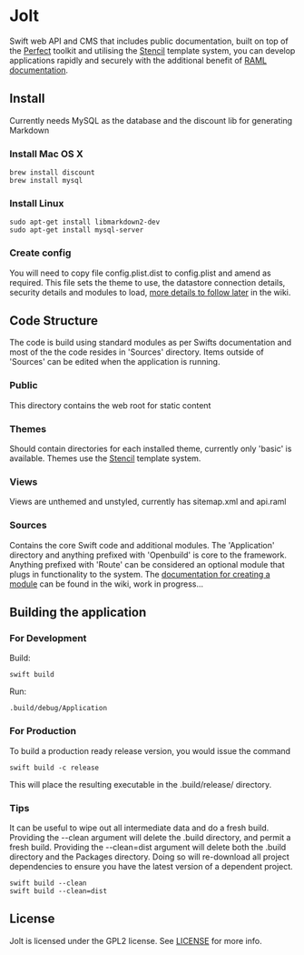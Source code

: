 # Jolt
Swift web API and CMS that includes public documentation, built on top of the [Perfect](http://perfect.org) toolkit and utilising the [Stencil](https://github.com/kylef/Stencil) template system, you can develop applications rapidly and securely with the additional benefit of [RAML documentation](http://raml.org). 

## Install

Currently needs MySQL as the database and the discount lib for generating Markdown

### Install Mac OS X

```
brew install discount
brew install mysql
```

### Install Linux

```
sudo apt-get install libmarkdown2-dev
sudo apt-get install mysql-server
```

### Create config

You will need to copy file config.plist.dist to config.plist and amend as required.  This file sets the theme to use, the datastore connection details, security details and modules to load, [more details to follow later](https://github.com/openbuild-sheffield/jolt/wiki/Main-config) in the wiki. 

## Code Structure

The code is build using standard modules as per Swifts documentation and most of the the code resides in 'Sources' directory.  Items outside of 'Sources' can be edited when the application is running.

### Public

This directory contains the web root for static content

### Themes

Should contain directories for each installed theme, currently only 'basic' is available.  Themes use the [Stencil](https://github.com/kylef/Stencil) template system.

### Views

Views are unthemed and unstyled, currently has sitemap.xml and api.raml 

### Sources

Contains the core Swift code and additional modules.  The 'Application' directory and anything prefixed with 'Openbuild' is core to the framework.  Anything prefixed with 'Route' can be considered an optional module that plugs in functionality to the system.  The [documentation for creating a module](https://github.com/openbuild-sheffield/jolt/wiki/Create-Module) can be found in the wiki, work in progress... 

## Building the application

### For Development

Build:

```
swift build
```

Run:

```
.build/debug/Application
```

### For Production

To build a production ready release version, you would issue the command 

```
swift build -c release
```

This will place the resulting executable in the .build/release/ directory.

### Tips

It can be useful to wipe out all intermediate data and do a fresh build. Providing the --clean argument will delete the .build directory, and permit a fresh build. Providing the --clean=dist argument will delete both the .build directory and the Packages directory. Doing so will re-download all project dependencies to ensure you have the latest version of a dependent project.

```
swift build --clean
swift build --clean=dist
```

## License

Jolt is licensed under the GPL2 license. See [LICENSE](LICENSE) for more info.
